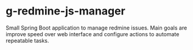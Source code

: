 # g-redmine-js-manager
Small Spring Boot application to manage redmine issues. Main goals are improve speed over web interface and configure actions to automate repeatable tasks.
